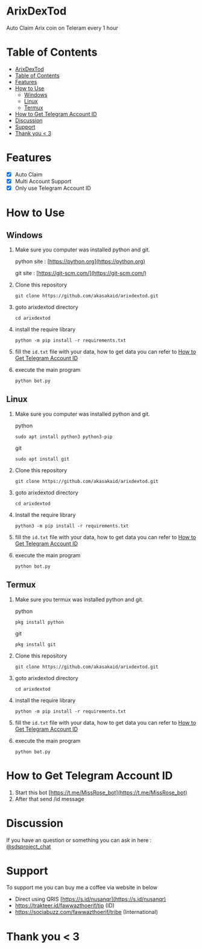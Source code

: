 # ArixDexTod

Auto Claim Arix coin on Teleram every 1 hour

# Table of Contents

- [ArixDexTod](#arixdextod)
- [Table of Contents](#table-of-contents)
- [Features](#features)
- [How to Use](#how-to-use)
  - [Windows](#windows)
  - [Linux](#linux)
  - [Termux](#termux)
- [How to Get Telegram Account ID](#how-to-get-telegram-account-id)
- [Discussion](#discussion)
- [Support](#support)
- [Thank you \< 3](#thank-you--3)

# Features
- [x] Auto Claim
- [x] Multi Account Support
- [x] Only use Telegram Account ID

# How to Use

## Windows 

1. Make sure you computer was installed python and git.
   
   python site : [https://python.org](https://python.org)
   
   git site : [https://git-scm.com/](https://git-scm.com/)

2. Clone this repository
   ```shell
   git clone https://github.com/akasakaid/arixdextod.git
   ```

3. goto arixdextod directory
   ```
   cd arixdextod
   ```

4. install the require library
   ```
   python -m pip install -r requirements.txt
   ```

5. fill the `id.txt` file with your data, how to get data you can refer to [How to Get Telegram Account ID](#how-to-get-telegram-account-id)
6. execute the main program 
   ```
   python bot.py
   ```

## Linux

1. Make sure you computer was installed python and git.
   
   python
   ```shell
   sudo apt install python3 python3-pip
   ```
   git
   ```shell
   sudo apt install git
   ```

2. Clone this repository
   
   ```shell
   git clone https://github.com/akasakaid/arixdextod.git
   ```

3. goto arixdextod directory

   ```shell
   cd arixdextod
   ```

4. Install the require library
   
   ```
   python3 -m pip install -r requirements.txt
   ```

5. fill the `id.txt` file with your data, how to get data you can refer to [How to Get Telegram Account ID](#how-to-get-telegram-account-id)
6. execute the main program 
   ```
   python bot.py
   ```

## Termux

1. Make sure you termux was installed python and git.
   
   python
   ```
   pkg install python
   ```

   git
   ```
   pkg install git
   ```

2. Clone this repository
   ```shell
   git clone https://github.com/akasakaid/arixdextod.git
   ```

3. goto arixdextod directory
   ```
   cd arixdextod
   ```

4. install the require library
   ```
   python -m pip install -r requirements.txt
   ```

5. fill the `id.txt` file with your data, how to get data you can refer to [How to Get Telegram Account ID](#how-to-get-telegram-account-id)
6. execute the main program 
   ```
   python bot.py
   ```

# How to Get Telegram Account ID

1. Start this bot [https://t.me/MissRose_bot](https://t.me/MissRose_bot)
2. After that send /id message


# Discussion

If you have an question or something you can ask in here : [@sdsproject_chat](https://t.me/sdsproject_chat)

# Support

To support me you can buy me a coffee via website in below

- Direct using QRIS [https://s.id/nusanqr](https://s.id/nusanqr)
- https://trakteer.id/fawwazthoerif/tip (ID)
- https://sociabuzz.com/fawwazthoerif/tribe (International)

# Thank you < 3